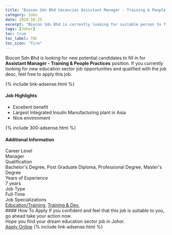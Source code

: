 ```yaml
---
title: "Biocon Sdn Bhd Vacancies Assistant Manager - Training & People Practices" 
category: Jobs 
date: 2020-10-25 
excerpt: "Biocon Sdn Bhd is currently looking for suitable person to fill in the Assistant Manager - Training & People Practices which positioned at Johor" 
tags: [Johor] 
toc: true 
toc_label: TOC 
toc_icon: "fire" 
--- 
```


<p>Biocon Sdn Bhd is looking for new potential candidates to fill in for <b>Assistant Manager - Training & People Practices</b> position. If you currently looking for new education sector job opportunities and qualified with the job desc, feel free to apply this job.
</p>{% include link-adsense.html %} 
<div><div><h4>Job Highlights</h4></div><div><ul><li><div><div><div><div></div></div></div><div><span>Excellent benefit</span></div></div></li><li><div><div><div><div></div></div></div><div><span>Largest Integrated Insulin Manufacturing plant in Asia</span></div></div></li><li><div><div><div><div></div></div></div><div><span>Nice environment</span></div></div></li></ul></div></div> 
{% include 300-adsense.html %} 
<div><div><h4>Additional Information</h4></div><div><div><div><div><div><div><div><span>Career Level</span></div><div><span>Manager</span></div></div></div></div><div><div><div><div><span>Qualification</span></div><div><span>Bachelor's Degree, Post Graduate Diploma, Professional Degree, Master's Degree</span></div></div></div></div><div><div><div><div><span>Years of Experience</span></div><div><span>7 years</span></div></div></div></div><div><div><div><div><span>Job Type</span></div><div><span>Full-Time</span></div></div></div></div><div><div><div><div><span>Job Specializations</span></div><div><span><a href="/en/job-search/education-training-jobs/">Education/Training</a>, <a href="/en/job-search/training-development-jobs/">Training &amp; Dev.</a></span></div></div></div></div></div></div></div></div> 
#### How To Apply 
If you confident and feel that this job is suitable to you, go ahead take your action now. <br/> 
Hope you find your dream education sector job in Johor. <br/> 
<a href="https://www.jobstreet.com.my/en/job/assistant-manager-training-people-practices-4410636?jobId=jobstreet-my-job-4410636" class="btn btn--info" target="_blank" rel="nofollow noopenner">Apply Online</a> 
{% include link-adsense.html %} 